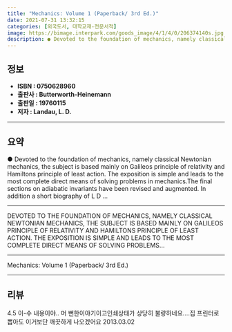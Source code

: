 ```yaml
---
title: "Mechanics: Volume 1 (Paperback/ 3rd Ed.)"
date: 2021-07-31 13:32:15
categories: [외국도서, 대학교재-전문서적]
image: https://bimage.interpark.com/goods_image/4/1/4/0/206374140s.jpg
description: ● Devoted to the foundation of mechanics, namely classical Newtonian mechanics, the subject is based mainly on Galileos principle of relativity and Hamiltons p
---
```


## **정보**

- **ISBN : 0750628960**
- **출판사 : Butterworth-Heinemann**
- **출판일 : 19760115**
- **저자 : Landau, L. D.**

------



## **요약**

●  Devoted to the foundation of mechanics, namely classical Newtonian mechanics, the subject is based mainly on Galileos principle of relativity and Hamiltons principle of least action. The exposition is simple and leads to the most complete direct means of solving problems in mechanics.The final sections on adiabatic invariants have been revised and augmented. In addition a short biography of L D ...

------

DEVOTED TO THE FOUNDATION OF MECHANICS, NAMELY CLASSICAL NEWTONIAN MECHANICS, THE SUBJECT IS BASED MAINLY ON GALILEOS PRINCIPLE OF RELATIVITY AND HAMILTONS PRINCIPLE OF LEAST ACTION. THE EXPOSITION IS SIMPLE AND LEADS TO THE MOST COMPLETE DIRECT MEANS OF SOLVING PROBLEMS... 

------


Mechanics: Volume 1 (Paperback/ 3rd Ed.) 

------


## **리뷰** 

4.5 이-수 내용이야.. 머 뻔한이야기이고인쇄상태가 상당히 불량하네요....집 프린터로  뽑아도 이거보단 깨끗하게 나오겠어요 2013.03.02 <br/>